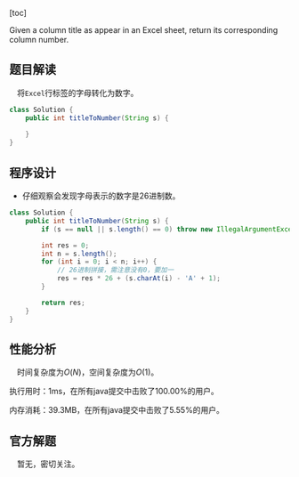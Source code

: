 [toc]

Given a column title as appear in an Excel sheet, return its corresponding column number.



## 题目解读

&emsp;将`Excel`行标签的字母转化为数字。

```java
class Solution {
    public int titleToNumber(String s) {
        
    }
}
```

## 程序设计

* 仔细观察会发现字母表示的数字是26进制数。

```java
class Solution {
    public int titleToNumber(String s) {
        if (s == null || s.length() == 0) throw new IllegalArgumentException("invalid param");

        int res = 0;
        int n = s.length();
        for (int i = 0; i < n; i++) {
            // 26进制拼接，需注意没有0，要加一
            res = res * 26 + (s.charAt(i) - 'A' + 1);
        }

        return res;
    }
}
```

## 性能分析

&emsp;时间复杂度为$O(N)$，空间复杂度为$O(1)$。

执行用时：1ms，在所有java提交中击败了100.00%的用户。

内存消耗：39.3MB，在所有java提交中击败了5.55%的用户。

## 官方解题

&emsp;暂无，密切关注。